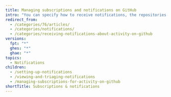 ```yaml
---
title: Managing subscriptions and notifications on GitHub
intro: "You can specify how to receive notifications, the repositories you are interested in, and the types of activity you want to hear about."
redirect_from:
  - /categories/76/articles/
  - /categories/notifications/
  - /categories/receiving-notifications-about-activity-on-github
versions:
  fpt: "*"
  ghes: "*"
  ghae: "*"
topics:
  - Notifications
children:
  - /setting-up-notifications
  - /viewing-and-triaging-notifications
  - /managing-subscriptions-for-activity-on-github
shortTitle: Subscriptions & notifications
---
```

